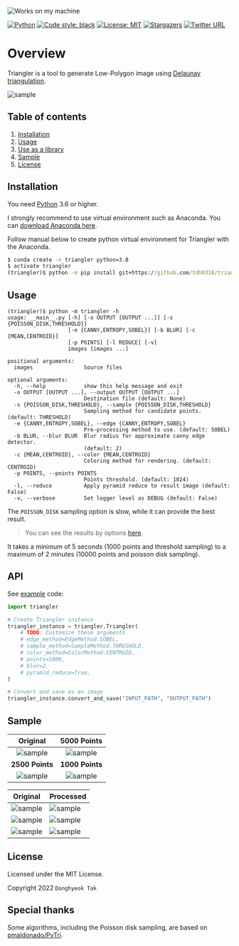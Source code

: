 ![Works on my machine](https://img.shields.io/badge/works-on%20my%20machine-green)

[![Python](https://img.shields.io/badge/Python-%20>=3.6-blue.svg)](https://www.python.org/downloads/)
[![Code style: black](https://img.shields.io/badge/code%20style-black-000000.svg)](https://github.com/psf/black)
[![License: MIT](https://img.shields.io/badge/License-MIT-green.svg)](https://opensource.org/licenses/MIT)
[![Stargazers](https://img.shields.io/github/stars/tdh8316/triangler.svg)](https://github.com/tdh8316/triangler/stargazers)
[![Twitter URL](https://img.shields.io/twitter/url?style=social&url=https%3A%2F%2Fgithub.com%2Ftdh8316%2Ftriangler)](https://twitter.com/intent/tweet?text=Convert%20images%20to%20Low-Poly%20art:&url=https%3A%2F%2Fgithub.com%2Ftdh8316%2Ftriangler)

# Overview
Triangler is a tool to generate Low-Polygon image using [Delaunay triangulation](https://en.wikipedia.org/wiki/Delaunay_triangulation).

![sample](./docs/m_tri3.jpg)

## Table of contents
1. [Installation](#installation)
2. [Usage](#usage)
3. [Use as a library](#api)
4. [Sample](#sample)
5. [License](#license)

## Installation
You need [Python](https://www.python.org/) 3.6 or higher.

I strongly recommend to use virtual environment such as Anaconda.
You can [download Anaconda here](https://www.anaconda.com/distribution/#download-section).

Follow manual below to create python virtual environment for Triangler with the Anaconda.
```cmd
$ conda create -n triangler python=3.8
$ activate triangler
(triangler)$ python -m pip install git+https://github.com/tdh8316/triangler/
```

## Usage
```
(triangler)$ python -m triangler -h
usage: __main__.py [-h] [-o OUTPUT [OUTPUT ...]] [-s {POISSON_DISK,THRESHOLD}]
                   [-e {CANNY,ENTROPY,SOBEL}] [-b BLUR] [-c {MEAN,CENTROID}]
                   [-p POINTS] [-l REDUCE] [-v]
                   images [images ...]

positional arguments:
  images                Source files

optional arguments:
  -h, --help            show this help message and exit
  -o OUTPUT [OUTPUT ...], --output OUTPUT [OUTPUT ...]
                        Destination file (default: None)
  -s {POISSON_DISK,THRESHOLD}, --sample {POISSON_DISK,THRESHOLD}
                        Sampling method for candidate points. (default: THRESHOLD)
  -e {CANNY,ENTROPY,SOBEL}, --edge {CANNY,ENTROPY,SOBEL}
                        Pre-processing method to use. (default: SOBEL)
  -b BLUR, --blur BLUR  Blur radius for approximate canny edge detector.
                        (default: 2)
  -c {MEAN,CENTROID}, --color {MEAN,CENTROID}
                        Coloring method for rendering. (default: CENTROID)
  -p POINTS, --points POINTS
                        Points threshold. (default: 1024)
  -l, --reduce          Apply pyramid reduce to result image (default: False)
  -v, --verbose         Set logger level as DEBUG (default: False)
```

The `POISSON_DISK` sampling option is slow, while it can provide the best result.
>You can see the results by options [here](./PREVIEW.md).

It takes a minimum of 5 seconds (1000 points and threshold sampling) to a maximum of 2 minutes (10000 points and poisson disk sampling).

## API
See [example](https://github.com/tdh8316/triangler/blob/master/examples/example.py) code:
```python
import triangler

# Create Triangler instance
triangler_instance = triangler.Triangler(
    # TODO: Customize these arguments
    # edge_method=EdgeMethod.SOBEL,
    # sample_method=SampleMethod.THRESHOLD,
    # color_method=ColorMethod.CENTROID,
    # points=1000,
    # blur=2,
    # pyramid_reduce=True,
)

# Convert and save as an image
triangler_instance.convert_and_save("INPUT_PATH", "OUTPUT_PATH")
```

## Sample
|           Original           |         5000 Points          |
|:----------------------------:|:----------------------------:|
|   ![sample](./docs/m.jpg)    | ![sample](./docs/m_tri.jpg)  |
|       **2500 Points**        |       **1000 Points**        |
| ![sample](./docs/m_tri2.jpg) | ![sample](./docs/m_tri3.jpg) |

| Original                     | Processed                        |
|------------------------------|----------------------------------|
| ![sample](./docs/birds.jpg)  | ![sample](./docs/birds_tri.jpg)  |
| ![sample](./docs/yeji2.jpg)  | ![sample](./docs/yeji2_tri.jpg)  |
| ![sample](./docs/parrot.jpg) | ![sample](./docs/parrot_tri.jpg) |

## License
Licensed under the MIT License.

Copyright 2022 `Donghyeok Tak`

## Special thanks
Some algorithms, including the Poisson disk sampling, are based on [pmaldonado/PyTri](https://github.com/pmaldonado/PyTri).
